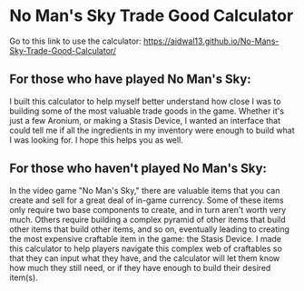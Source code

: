 # No Man's Sky Trade Good Calculator
Go to this link to use the calculator: https://aidwal13.github.io/No-Mans-Sky-Trade-Good-Calculator/

## For those who have played No Man's Sky:
I built this calculator to help myself better understand how close I was to building some of the most valuable trade goods in the game.  Whether it's just a few Aronium, or making a Stasis Device, I wanted an interface that could tell me if all the ingredients in my inventory were enough to build what I was looking for.  I hope this helps you as well. 

## For those who haven't played No Man's Sky:
In the video game "No Man's Sky," there are valuable items that you can create and sell for a great deal of in-game currency.  Some of these items only require two base components to create, and in turn aren't worth very much.  Others require building a complex pyramid of other items that build other items that build other items, and so on, eventually leading to creating the most expensive craftable item in the game: the Stasis Device. I made this calculator to help players navigate this complex web of craftables so that they can input what they have, and the calculator will let them know how much they still need, or if they have enough to build their desired item(s).
